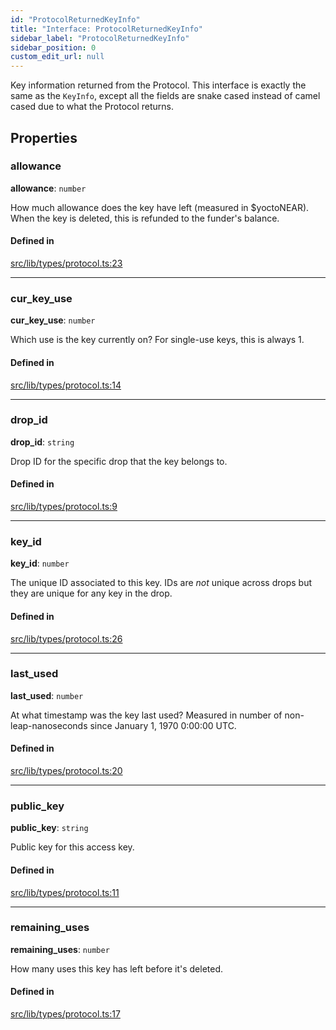 ```yaml
---
id: "ProtocolReturnedKeyInfo"
title: "Interface: ProtocolReturnedKeyInfo"
sidebar_label: "ProtocolReturnedKeyInfo"
sidebar_position: 0
custom_edit_url: null
---
```


Key information returned from the Protocol. This interface is exactly the same as the `KeyInfo`, except all the fields are
snake cased instead of camel cased due to what the Protocol returns.

## Properties

### allowance

 **allowance**: `number`

How much allowance does the key have left (measured in $yoctoNEAR). When the key is deleted, this is refunded to the funder's balance.

#### Defined in

[src/lib/types/protocol.ts:23](https://github.com/keypom/keypom-js/blob/54096de/src/lib/types/protocol.ts#L23)

___

### cur\_key\_use

 **cur\_key\_use**: `number`

Which use is the key currently on? For single-use keys, this is always 1.

#### Defined in

[src/lib/types/protocol.ts:14](https://github.com/keypom/keypom-js/blob/54096de/src/lib/types/protocol.ts#L14)

___

### drop\_id

 **drop\_id**: `string`

Drop ID for the specific drop that the key belongs to.

#### Defined in

[src/lib/types/protocol.ts:9](https://github.com/keypom/keypom-js/blob/54096de/src/lib/types/protocol.ts#L9)

___

### key\_id

 **key\_id**: `number`

The unique ID associated to this key. IDs are *not* unique across drops but they are unique for any key in the drop.

#### Defined in

[src/lib/types/protocol.ts:26](https://github.com/keypom/keypom-js/blob/54096de/src/lib/types/protocol.ts#L26)

___

### last\_used

 **last\_used**: `number`

At what timestamp was the key last used? Measured in number of non-leap-nanoseconds since January 1, 1970 0:00:00 UTC.

#### Defined in

[src/lib/types/protocol.ts:20](https://github.com/keypom/keypom-js/blob/54096de/src/lib/types/protocol.ts#L20)

___

### public\_key

 **public\_key**: `string`

Public key for this access key.

#### Defined in

[src/lib/types/protocol.ts:11](https://github.com/keypom/keypom-js/blob/54096de/src/lib/types/protocol.ts#L11)

___

### remaining\_uses

 **remaining\_uses**: `number`

How many uses this key has left before it's deleted.

#### Defined in

[src/lib/types/protocol.ts:17](https://github.com/keypom/keypom-js/blob/54096de/src/lib/types/protocol.ts#L17)
